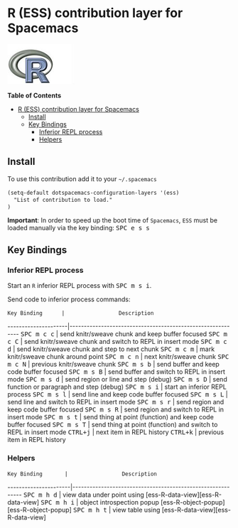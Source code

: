 # R (ESS) contribution layer for Spacemacs

![logo](img/r.jpg)

<!-- markdown-toc start - Don't edit this section. Run M-x markdown-toc/generate-toc again -->
**Table of Contents**

- [R (ESS) contribution layer for Spacemacs](#r-ess-contribution-layer-for-spacemacs)
    - [Install](#install)
    - [Key Bindings](#key-bindings)
        - [Inferior REPL process](#inferior-repl-process)
        - [Helpers](#helpers)

<!-- markdown-toc end -->

## Install

To use this contribution add it to your `~/.spacemacs`

```elisp
(setq-default dotspacemacs-configuration-layers '(ess)
  "List of contribution to load."
)
```

**Important**:
In order to speed up the boot time of `Spacemacs`, `ESS` must be loaded
manually via the key binding: <kbd>SPC e s s</kbd>

## Key Bindings

### Inferior REPL process

Start an `R` inferior REPL process with <kbd>SPC m s i</kbd>.

Send code to inferior process commands:

    Key Binding      |                 Description
---------------------|------------------------------------------------------------
<kbd>SPC m c c</kbd> | send knitr/sweave chunk and keep buffer focused
<kbd>SPC m c C</kbd> | send knitr/sweave chunk and switch to REPL in insert mode
<kbd>SPC m c d</kbd> | send knitr/sweave chunk and step to next chunk
<kbd>SPC m c m</kbd> | mark knitr/sweave chunk around point
<kbd>SPC m c n</kbd> | next knitr/sweave chunk
<kbd>SPC m c N</kbd> | previous knitr/sweave chunk
<kbd>SPC m s b</kbd> | send buffer and keep code buffer focused
<kbd>SPC m s B</kbd> | send buffer and switch to REPL in insert mode
<kbd>SPC m s d</kbd> | send region or line and step (debug)
<kbd>SPC m s D</kbd> | send function or paragraph and step (debug)
<kbd>SPC m s i</kbd> | start an inferior REPL process
<kbd>SPC m s l</kbd> | send line and keep code buffer focused
<kbd>SPC m s L</kbd> | send line and switch to REPL in insert mode
<kbd>SPC m s r</kbd> | send region and keep code buffer focused
<kbd>SPC m s R</kbd> | send region and switch to REPL in insert mode
<kbd>SPC m s t</kbd> | send thing at point (function) and keep code buffer focused
<kbd>SPC m s T</kbd> | send thing at point (function) and switch to REPL in insert mode
<kbd>CTRL+j</kbd>    | next item in REPL history
<kbd>CTRL+k</kbd>    | previous item in REPL history

### Helpers

    Key Binding       |                 Description
----------------------|------------------------------------------------------------
<kbd>SPC m h d</kbd>  | view data under point using [ess-R-data-view][ess-R-data-view] 
<kbd>SPC m h i</kbd>  | object introspection popup [ess-R-object-popup][ess-R-object-popup]
<kbd>SPC m h t</kbd>  | view table using [ess-R-data-view][ess-R-data-view] 
